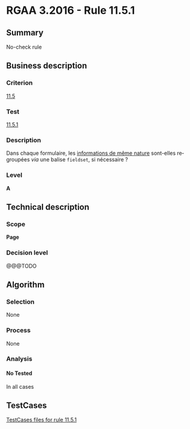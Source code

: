 # RGAA 3.2016 - Rule 11.5.1

## Summary
No-check rule


## Business description

### Criterion
[11.5](http://references.modernisation.gouv.fr/rgaa-accessibilite/criteres.html#crit-11-5)

### Test
[11.5.1](http://references.modernisation.gouv.fr/rgaa-accessibilite/criteres.html#test-11-5-1)

### Description
<div lang="fr">Dans chaque formulaire, les <a href="http://references.modernisation.gouv.fr/rgaa-accessibilite/glossaire.html#bloc-dinformations-de-mme-nature">informations de m&#xEA;me nature</a> sont-elles regroup&#xE9;es <i>via</i> une balise <code lang="en">fieldset</code>, si n&#xE9;cessaire&nbsp;?</div>

### Level
**A**


## Technical description

### Scope
**Page**

### Decision level
@@@TODO


## Algorithm

### Selection
None

### Process
None

### Analysis

#### No Tested
In all cases


##  TestCases

[TestCases files for rule 11.5.1](https://github.com/Asqatasun/Asqatasun/tree/develop/rules/rules-rgaa3.2016/src/test/resources/testcases/rgaa32016/Rgaa32016Rule110501/)


